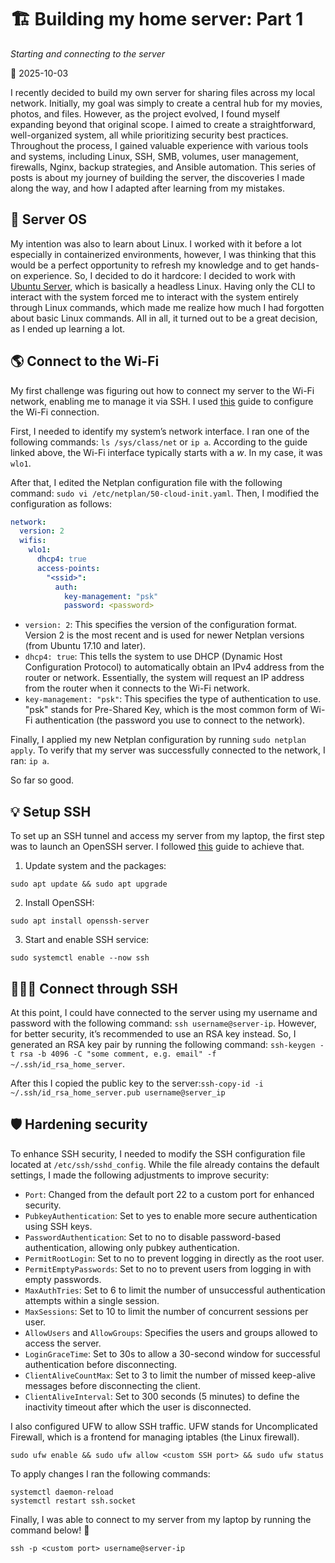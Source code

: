 # 🏗️ Building my home server: Part 1

_Starting and connecting to the server_

📅 2025-10-03

I recently decided to build my own server for sharing files across my local network. Initially, my goal was simply to create a central hub for my movies, photos, and files. However, as the project evolved, I found myself expanding beyond that original scope. I aimed to create a straightforward, well-organized system, all while prioritizing security best practices. Throughout the process, I gained valuable experience with various tools and systems, including Linux, SSH, SMB, volumes, user management, firewalls, Nginx, backup strategies, and Ansible automation. This series of posts is about my journey of building the server, the discoveries I made along the way, and how I adapted after learning from my mistakes.

## 💾 Server OS

My intention was also to learn about Linux. I worked with it before a lot especially in containerized environments, however, I was thinking that this would be a perfect opportunity to refresh my knowledge and to get hands-on experience. So, I decided to do it hardcore: I decided to work with [Ubuntu Server](https://ubuntu.com/download/server), which is basically a headless Linux. Having only the CLI to interact with the system forced me to interact with the system entirely through Linux commands, which made me realize how much I had forgotten about basic Linux commands. All in all, it turned out to be a great decision, as I ended up learning a lot.

## 🌎 Connect to the Wi-Fi

My first challenge was figuring out how to connect my server to the Wi-Fi network, enabling me to manage it via SSH. I used [this](https://linuxconfig.org/ubuntu-20-04-connect-to-wifi-from-command-line) guide to configure the Wi-Fi connection.

First, I needed to identify my system’s network interface. I ran one of the following commands: `ls /sys/class/net` or `ip a`. According to the guide linked above, the Wi-Fi interface typically starts with a _w_. In my case, it was `wlo1`.

After that, I edited the Netplan configuration file with the following command: `sudo vi /etc/netplan/50-cloud-init.yaml`. Then, I modified the configuration as follows:

```yaml
network:
  version: 2
  wifis:
    wlo1:
      dhcp4: true
      access-points:
        "<ssid>":
          auth:
            key-management: "psk"
            password: <password>
```

- `version: 2`: This specifies the version of the configuration format. Version 2 is the most recent and is used for newer Netplan versions (from Ubuntu 17.10 and later).
- `dhcp4: true`: This tells the system to use DHCP (Dynamic Host Configuration Protocol) to automatically obtain an IPv4 address from the router or network. Essentially, the system will request an IP address from the router when it connects to the Wi-Fi network.
- `key-management: "psk"`: This specifies the type of authentication to use. "psk" stands for Pre-Shared Key, which is the most common form of Wi-Fi authentication (the password you use to connect to the network).

Finally, I applied my new Netplan configuration by running `sudo netplan apply`. To verify that my server was successfully connected to the network, I ran: `ip a`.

So far so good.

## 💡 Setup SSH

To set up an SSH tunnel and access my server from my laptop, the first step was to launch an OpenSSH server. I followed [this](https://hostman.com/tutorials/how-to-install-and-configure-ssh-on-ubuntu-22-04/) guide to achieve that.

1. Update system and the packages:

```
sudo apt update && sudo apt upgrade
```

2. Install OpenSSH:

```
sudo apt install openssh-server
```

3. Start and enable SSH service:

```
sudo systemctl enable --now ssh
```

## 🧑🏻‍💻 Connect through SSH

At this point, I could have connected to the server using my username and password with the following command: `ssh username@server-ip`. However, for better security, it’s recommended to use an RSA key instead. So, I generated an RSA key pair by running the following command: `ssh-keygen -t rsa -b 4096 -C "some comment, e.g. email" -f ~/.ssh/id_rsa_home_server`.

After this I copied the public key to the server:`ssh-copy-id -i ~/.ssh/id_rsa_home_server.pub username@server_ip`

## 🛡️ Hardening security

To enhance SSH security, I needed to modify the SSH configuration file located at `/etc/ssh/sshd_config`. While the file already contains the default settings, I made the following adjustments to improve security:

- `Port`: Changed from the default port 22 to a custom port for enhanced security.
- `PubkeyAuthentication`: Set to yes to enable more secure authentication using SSH keys.
- `PasswordAuthentication`: Set to no to disable password-based authentication, allowing only pubkey authentication.
- `PermitRootLogin`: Set to no to prevent logging in directly as the root user.
- `PermitEmptyPasswords`: Set to no to prevent users from logging in with empty passwords.
- `MaxAuthTries`: Set to 6 to limit the number of unsuccessful authentication attempts within a single session.
- `MaxSessions`: Set to 10 to limit the number of concurrent sessions per user.
- `AllowUsers` and `AllowGroups`: Specifies the users and groups allowed to access the server.
- `LoginGraceTime`: Set to 30s to allow a 30-second window for successful authentication before disconnecting.
- `ClientAliveCountMax`: Set to 3 to limit the number of missed keep-alive messages before disconnecting the client.
- `ClientAliveInterval`: Set to 300 seconds (5 minutes) to define the inactivity timeout after which the user is disconnected.

I also configured UFW to allow SSH traffic. UFW stands for Uncomplicated Firewall, which is a frontend for managing iptables (the Linux firewall).

```
sudo ufw enable && sudo ufw allow <custom SSH port> && sudo ufw status
```

To apply changes I ran the following commands:

```
systemctl daemon-reload
systemctl restart ssh.socket
```

Finally, I was able to connect to my server from my laptop by running the command below! 🎉

```
ssh -p <custom port> username@server-ip
```

